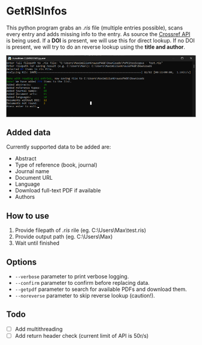 # GetRISInfos
This python program grabs an _.ris_ file (multiple entries possible), scans every entry and adds missing info to the entry. As source the [Crossref API](https://api.crossref.org) is being used.
If a **DOI** is present, we will use this for direct lookup. If no DOI is present, we will try to do an reverse lookup using the **title and author**.

<img src="https://github.com/maxi07/getRISInfos/blob/master/doc/app_screenshot1.png?raw=true" align="center" width="800"/>

## Added data
Currently supported data to be added are:
- Abstract
- Type of reference (book, journal)
- Journal name
- Document URL
- Language
- Download full-text PDF if available
- Authors

## How to use
1. Provide filepath of _.ris_ rile (eg. C:\Users\Max\test.ris)
2. Provide output path (eg. C:\Users\Max\)
3. Wait until finished

## Options
- ```--verbose``` parameter to print verbose logging.
- ```--confirm``` parameter to confirm before replacing data.
- ```--getpdf``` parameter to search for available PDFs and download them.
- ```--noreverse``` parameter to skip reverse lookup (caution!).

## Todo
- [ ] Add multithreading
- [ ] Add return header check (current limit of API is 50r/s)